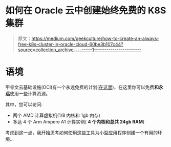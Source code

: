 # 如何在 Oracle 云中创建始终免费的 K8S 集群

> 原文：<https://medium.com/geekculture/how-to-create-an-always-free-k8s-cluster-in-oracle-cloud-60be3b107c44?source=collection_archive---------1----------------------->

# 语境

甲骨文云基础设施(OCI)有一个永远免费的计划([在这里](https://www.oracle.com/cloud/free/))，在这里你可以免费**和永远**使用一些计算资源。

其中，您可以访问:

*   两个 AMD 计算虚拟机(1/8 内核和 1gb 内存)
*   多达 4 个 Arm Ampere A1 计算实例( **4 个内核和总共 24gb RAM**)

考虑到这一点，我开始思考如何使用这些工具为小型应用程序创建一个有用的环境…
